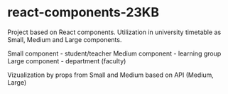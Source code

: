 # react-components-23KB

Project based on React components. Utilization in university timetable as Small, Medium and Large components.

Small component - student/teacher
Medium component - learning group
Large component - department (faculty)

Vizualization by props from Small and Medium based on API (Medium, Large)